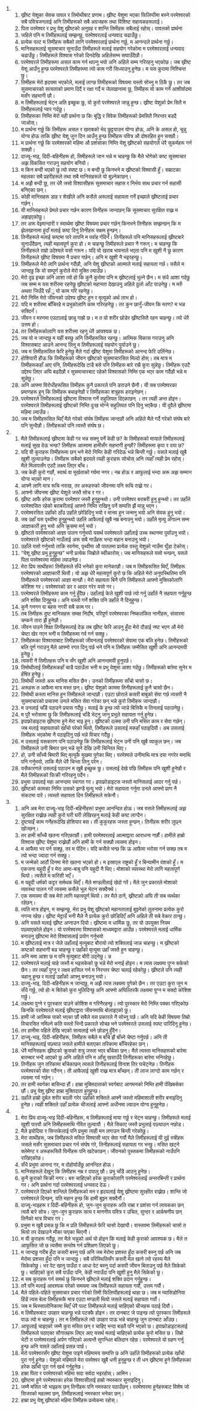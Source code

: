<ol>
  <li>
    <ol>
      <li>ख्रीष्ट येशूका सेवक पावल र तिमोथीबाट प्रणाम। ख्रीष्ट येशूमा भएका फिलिप्पीमा बस्ने परमेश्वरको  सबै पवित्रजनलाई अनि तिमीहरूको सबै अग्रजहरू तथा विशिष्ट सहायकहरूलाई।</li>
      <li>पिता परमेश्वर र प्रभु येशू ख्रीष्टको अनुग्रह र शान्ति तिमीहरू सबैलाई रहोस्। पावलको प्रार्थना</li>
      <li>जहिले पनि म तिमीहरूलाई सम्झन्छु, परमेश्वरलाई धन्यवाद चढाउँछु।</li>
      <li>प्रत्येक पल्ट म तिमीहरू सबैको लागि परमेश्वरलाई प्रार्थना गर्छु, म आनन्दले प्रार्थना गर्छु।</li>
      <li>मानिसहरूलाई सुसमाचार सुनाउँदा तिमीहरूले मलाई सहयोग गरेकोमा म परमेश्वरलाई धन्यवाद चढाउँछु। तिमीहरूले विश्वास गरेको दिनदेखि अहिलेसम्म सघाउँदैछौ।</li>
      <li>परमेश्वरले तिमीहरूमा असल काम गर्न थाल्नु भयो अनि अहिले सम्म गरिरहनु भएकोछ। जब ख्रीष्ट येशू आउँनु हुन्छ परमेश्वरले तिमीहरूमा त्यो काम गरी सिध्याउनु हुनेछ। म यस कुरामा निश्चिन्त छु।</li>
      <li>तिमीहरू मेरो हृदयमा भएकोले, मलाई लाग्छ तिमीहरूको विषयमा यस्तो सोच्नु म ठिकै छु। तर जब सुसमाचारको सत्यताको प्रमाण दिदैं र रक्षा गर्दै म जेलखानामा छु, तिमीहरू यो काम गर्ने आशीर्वादमा मसँग सहभागी छौ।</li>
      <li>म तिमीहरूलाई भेट्न अति इच्छुक छु, यो कुरो परमेश्वरले जान्नु हुन्छ। ख्रीष्ट येशूको प्रेम सितै म तिमीहरूलाई प्यार गर्दछु।</li>
      <li>तिमीहरूका निम्ति मेरो यही प्रार्थना छ किः बुद्धि र विवेक तिमीहरूको प्रेमसितै निरन्तर बडदै जाओस्।</li>
      <li>म प्रार्थना गर्छु कि तिमीहरू असल र खराबको भेद छुट्टयाउन योग्य होऊ, अनि के असल हो, चुन्नु योग्य होऊ ताकि ख्रीष्ट येशू जुन दिन आउँनु हुन्छ तिमीहरू पवित्र औ दोषरहित हुन सक्छौ।</li>
      <li>म प्रार्थना गर्छु कि परमेश्वरको महिमा औ प्रशंसाका निम्ति येशू ख्रीष्टको सहयोगले धेरै सुकर्महरू गर्न सक्छौ।</li>
      <li>दाज्यू-भाइ, दिदी-बहिनीहरू हो, तिमीहरूले जान भन्ने म चाहन्छु कि मैले भोगेको कष्ट सुसमाचार अझ विकसित गराउनु सहयोग बनियो।</li>
      <li>म किन बन्दी भएको छु त्यो स्पष्ट छ। म बन्दी छु किनभने म ख्रीष्टको विश्वासी हुँ। सम्राटका महलका सबै प्रहरीहरूले तथा सबै मानिसहरूले यो बुज्र्नेकाछन्।</li>
      <li>म अझै बन्दी छु, तर धेरै जसो विश्वासीहरू सुसमाचार सहास र निर्भय साथ प्रचार गर्न सहासी बनिएका छन्।</li>
      <li>कोही मानिसहरू डाह र शेखीले अनि कसैले अरूलाई सहायता गर्ने इच्छाले ख्रीष्टलाई प्रचार गर्छन्।</li>
      <li>यी मानिसहरूले प्रेमले प्रचार गर्छन कारण तिनीहरू जान्दछन् कि सुसमाचार सुरक्षित राख्न म अह्राइएकोछु।</li>
      <li>तर अरू वेइमान्दारी र स्वार्थमा ख्रीष्ट विषयमा प्रचार गर्छन् किनभने तिनीहरू सम्झन्छन् कि म झेलखानामा हुदाँ मलाई कष्ट दिनु तिनीहरू सक्षम हुन्छन्।</li>
      <li>तिनीहरूले मलाई कष्टमा पारे तापनि म पर्वाह र्गदिनँ। तिनीहरूले पनि मानिसहरूलाई ख्रीष्टबारे सुनाउँदैछन्, त्यही महत्वपूर्ण कुरा हो। म चाहन्छु तिमीहरूले प्रचार नै गरून्। म चाहन्छु कि तिनीहरूले राम्रो उदेश्यले  यसो गरून। यदि यो खराब भावनाले भएता पनि म खुशी नै छु कारण तिनीहरूले ख्रीष्ट विषयमा नै प्रचार गर्छन्। अनि म खुशी नै भइरहन्छु।</li>
      <li>तिमीहरूले मेरो लागि प्रार्थना गर्दैछौ, अनि येशू ख्रीष्टको आत्माले मलाई सहायता गर्छ। यसैले म जान्दछु कि यो सम्पूर्ण कुरोले मेरो मुक्ति ल्याउँछ।</li>
      <li>मेरो दृढ इच्छा अनि आशा त्यो हो कि कुनै कुरोमा पनि म ख्रीष्टलाई भुल्ने छैन। म संधै आशा गर्दछु जब सम्म म यस शरीरमा रहनेछु ख्रीष्टको महानता देखाउनु अहिले ठुलो आँट पाउनेछु। म मरुँ अथवा जिउँदै रहँु यो काम गरि रहनेछु।</li>
      <li>मेरो निम्ति मेरो जीवनको उदेश्य ख्रीष्ट हुन र मृत्युको अर्थ लाभ हो।</li>
      <li>यदि म शरीरमा बाँचिरहे म प्रभुकोलागि काम गरिरहनेछु। तर कुन छानुँ-जीवन कि मरण? म भन्न सक्दिनँ।</li>
      <li>जीवन र मरणमा एउटालाई छान्नु गाह्रो छ। म त यो शरीर छोडेर ख्रीष्टसितै रहन चाहन्छु। त्यो धेरै उत्तम हो।</li>
      <li>तर तिमीहरूकोलागि यस शरीरमा रहनु धेरै आवश्यक छ।</li>
      <li>जब यो म जान्दछु म यहीं बस्छु अनि तिमीहरूसित रहन्छु।  आत्मिक विकास गराउनु अनि विश्वासबाट आउने आनन्द लिनु म तिमीहरूलाई सहयोग पुर्याउने छु।</li>
      <li>जब म तिमीहरूसित फेरि हुनेछु मैले गर्दा ख्रीष्ट येशूमा तिमीहरूको आनन्द फेरि उर्लिनेछ।</li>
      <li>होशियारी हौऊ कि तिमीहरूको जीवन ख्रीष्टको सुसमाचारसित मिल्दो होस्। तब मात्र म तिमीहरूकहाँ आए पनि, तिमीहरूदेखि टाडै बसे पनि तिमीहरू बारे राम्रै कुरा सुन्नेछु। तिमीहरू एउटै उद्देश्य लिएर अघि बढदैछौ र सुसमाचारबाट रहेको विश्वासको निम्ति एक भएर काम गर्दैछौ भन्ने म सुन्नेछु।</li>
      <li>अनि आफ्ना विरोधीहरूसित तिमीहरू कुनै प्रकारले पनि डराउने छैनौ। यी सब परमेश्वरका प्रमाणहरू हुन् कि तिमीहरू बचाइनेछौ र तिमीहरूका शत्रुहरू हराइनेछन्।</li>
      <li>परमेश्वरले तिमीहरूलाई ख्रीष्टमा विश्वास गर्ने सहुलियत दिएकाछन् । तर त्यही अन्त होइन। परमेश्वरले तिमीहरूलाई ख्रीष्टको निम्ति दुःख भोग्ने सहुलियत पनि दिनु भएकैछ। यी दुवैले ख्रीष्टमा महिमा ल्याउँछ।</li>
      <li>जब म तिमीहरूसित थिएँ मैले गरेको संर्घष तिमीहरू जान्दछौ अनि अहिले मैले गर्दै गरेको संर्घष बारे पनि सुन्दैछौ। तिमीहरूको पनि त्यस्तै संर्घष छ।</li>
    </ol>
  </li>
  <li>
    <ol>
      <li>मैले तिमीहरूलाई ख्रीष्टमा केही गर भन्न सक्नु पर्ने केही छ? के तिमीहरूको मायाले तिमीहरूलाई मलाई सुख देऊ भन्छ? तिमीहरू आत्मामा हामीसँग सहभागी हुन्छौ? तिमीहरूमा कृपा र दया छ?</li>
      <li>यदि यी कुराहरू तिमीहरूमा छन् भने मेरो निम्ति केही गरिदेऊ भन्ने बिन्ती गर्छु। यसले मलाई खुबै खुशी तुल्याउनेछ।  तिमीहरू सबैको हृदयले त्यही कुराहरू सोचोस् अनि त्यहाँ त्यही प्रेम रहोस्। मैले मिलापसँग एउटै लक्ष्य लिएर बाँच।</li>
      <li>जब केही कुरो गर्छौ, स्वार्थ वा मूर्खताको गर्वमा नगर। नम्र होऊ र आफूलाई भन्दा अरू अझ सम्मान योग्य भएको मान।</li>
      <li>आफ्नै लागि मात्र रूचि नराख, तर अरूहरुको जीवनमा पनि रूचि राख्ने गर।</li>
      <li>आफ्नो जीवनमा ख्रीष्ट येशूले जस्तै सोच र गर।</li>
      <li>ख्रीष्ट आफै हरेक कुरामा परमेश्वर जस्तै हुनुहुन्थ्यो। उनी परमेश्वर बराबरी हुनु हुन्थ्यो। तर उहाँले परमेश्वसित रहेको बराबरीलाई आफ्नो निम्ति राखिनु पर्ने सम्पत्ति झैं मान्नु भएन।</li>
      <li>परमेश्वरसित उहाँको ठाँउ उहाँले छोडिदिनु भयो र मानव हुन जन्मनु भयो अनि सेवक हुनु भयो।</li>
      <li>जब उहाँ यस पृथ्वीमा हुनुहुन्थ्यो उहाँले आफैलाई खुबै नम्र बनाउनु भयो। उहाँले मृत्यु अँगाल्न सम्म आज्ञाकारी हुनु भयो अनि क्रूसमा मर्नु भयो।</li>
      <li>ख्रीष्टले परमेश्वरको आज्ञा पालन गर्नुभयो यसर्थ परमेश्वरले उहाँलाई उच्च स्थानमा पुर्याउनु भयो। परमेश्वरले ख्रीष्टको नाउँलाई अरू सबै नाउँहरू भन्दा महान बनाउनु भयो।</li>
      <li>उहाँले यसो गर्नुभयो ताकि स्वर्गमा, पृथ्वीमा औ पातलमा प्रत्येक वस्तु येशूको नाउँमा घुँडा टेकोस्।</li>
      <li>“येशू ख्रीष्ट प्रभु हुनुहुन्छ” भनी प्रत्येक जिब्रोले स्वीकारोस्। जब मानिसहरूले यसो भन्छन्, यसले पिता परमेश्वरमा महिमा ल्याउनेछ।</li>
      <li>मेरा प्रिय साथीहरू! तिमीहरूले सँधै भनेको कुरा मानेकाछौ। जब म तिमीहरूसित थिएँ, तिमीहरू परमेश्वरको आज्ञाकारी थियौ। यो अझ धेरै महत्वपूर्ण कुरो छ कि अहिले मेरो अनुपस्थितिमा पनि तिमीहरूले परमेश्वरको आज्ञा मान्छौ। मेरो सहायता बिनै पनि तिमीहरूले आफ्नो मुक्तिकोलागि कोशिश गर। परमेश्वरको डर र आदर गरेर यसो गर।</li>
      <li>परमेश्वरले तिमीहरूमा काम गर्नु हुँदैछ। उहाँलाई केले खुशी पार्छ त्यो गर्नु उहाँले नै सहयता गर्नुहुन्छ अनि शक्ति दिनुहुन्छ। अनि यस्तो गर्ने शक्ति पनि उहाँले नै दिनुहुन्छ।</li>
      <li>कुनै गनगन वा बहस नगरी सबै काम गर।</li>
      <li>तब तिमीहरू दुष्ट मानिसहरू समक्ष निर्दोष, परिपूर्ण परमेश्वरका निष्कलंकित नानीहरू, संसारमा चम्कने तारा झैं हुनेछौ।</li>
      <li>जीवन पाउने शिक्षा  तिनीहरूलाई देऊ तब ख्रीष्ट फेरि आउनु हुँदा मेरो दौडाई नष्ट भएन औ मेरो चेष्टा खेर गएन भनी म तिमीहरूमा गर्व गर्न सक्छु।</li>
      <li>तिमीहरूका विश्वासाबाट तिमीहरूको जीवनलाई परमेश्वरको सेवामा एक बलि हुनेछ। तिमीहरूको बलि पूर्ण गराउनु मैले आफ्नो रगत दिनु पर्छ भने पनि म तिमीहरू जम्मैसित खुशी अनि आनन्दमयी हुनेछु।</li>
      <li>त्यसरी नै तिमीतहरू पनि म सँग खुशी अनि आनन्दमयी हुनुपर्छ।</li>
      <li>तिमोथीलाई तिमीहरूकहाँ चाडै पठाउँला भनी म प्रभु येशूमा आशा गर्दछु। तिमीहरूको बारेमा सुनेर म र्हषित हुनेछु।</li>
      <li>तिमोथी जस्तो  अरू मानिस मसित छैन। उनको तिमीहरूमा साँचो चासो छ।</li>
      <li>अरूहरू त आफैमा मात्र मस्त छन्। ख्रीष्ट येशूको काममा तिनीहरूलाई कुनै चासो छैन।</li>
      <li>तिमोथी कस्ता मानिस हुन तिमीहरूले जान्दछौ। एउटा छोराले कसरी बाबुको सेवा गर्छ त्यसरी नै सुसमाचारको प्रचारमा उनले मसित सेवा गरेका छन् भन्ने कुरो तिमीहरू जान्दछौ।</li>
      <li>म उनलाई चाँडै पठाउने प्रयास गर्दैछु। मलाई के हुन्छ त्यो जान्ने बित्तिकै म तिनलाई पठाउनेछु।</li>
      <li>म पुरै भरोसामा छु कि तिमीहरूलाई चाँडै भेट्नु जानु प्रभुले सहायता गर्नु हुनेछ।</li>
      <li>इपाफ्रोडाइटस ख्रीष्टमा हुने मेरा भाइ हुन्। ख्रीष्टको दलमा उनी पनि मसित काम र सेवा गर्छन्। जब मलाई सहायताको खाँचो परेको थियो, तिमीहरूले उसलाई मकहाँ पठाइदियौ। अब उसलाई तिमीहरू भएकोमा नै पठाइदिनु पर्छ भन्ने विचार गर्दैछु।</li>
      <li>म उसलाई यसकारण पनि पठाउनेछु कि तिमीहरूलाई भेट्न उनी पनि खुबै व्याकुल छन्। जब तिमीहरूले उनी बिमार छन् भन्ने सुने देखि उनी चिन्तित थिए।</li>
      <li>हो, उनी साँच्चै बिमारी थिए मृत्युकै मुखमा पुगेका थिए। परमेश्वले उनीमाथि मात्र दया नगरेर ममाथि पनि गर्नुभयो, ताकि मैले धेरै चिन्ता लिनु परेन।</li>
      <li>यसैकारणले उसलाई पठाउन म खुबै इच्छुक छु। उसलाई देखे पछि तिमीहरू पनि खुशी हुनेछौ र मैले तिमीहरूको फिक्री गरिरहनु पर्दैन।</li>
      <li>प्रभुमा उसलाई महा आनन्दमा स्वागत गर। इपाफ्रोडाइटस जस्तो मानिसलाई आदर गर्नु पर्छ।</li>
      <li>ख्रीष्टको कामका निम्ति उसको झण्डै मृत्यु भयो। मेरो सहायता गर्नुमा उनले आफ्नो प्राण नै संकटमा पारे। त्यस्तो सहायता दिन तिमीहरूले सकेनौ।</li>
    </ol>
  </li>
  <li>
    <ol>
      <li>अनि अब मेरा दाज्यू-भाइ दिदी-बहिनीहरू! प्रभुमा आनन्दित होऊ। जब यसले तिमीहरूलाई अझ सुरक्षित राख्नेछ त्यही कुरो घरी घरी लेखिरहनु मलाई केही कष्ट लाग्दैन।</li>
      <li>दुष्ट्याइँ काम गर्नेहरूदेखि होशियार बस। ती कुकुरहरू जस्ता हुन्छन्। तिनीहरू शरीर लुछ्न खोज्छन्।</li>
      <li>तर हामी साँच्चै खतना गरिएकाछौं। हामी परमेश्वरलाई आत्माद्वारा आराधना गर्छौं। हामीले हाम्रो विश्वास ख्रीष्ट येशूमा राख्नेछौं अनि हामी के गर्न सक्छौ त्यसमा होइन।</li>
      <li>म आफैमा भर पर्न सक्छु, तर म र्पदिन। यदि कसैले भन्छ कि ऊ आफैमा भरोसा गर्न सक्छ तब म त्यो भन्दा ज्यादा गर्न सक्छु।</li>
      <li>म जन्मेको आठौं दिनमा मेरो खतना भएको हो। म इस्राएल राष्ट्रको हुँ र बिन्यामीन वंशको हुँ। म एकजना यहूदी हुँ र मेरा आमा-बाबु पनि यहूदी नै थिए। मोशाको व्यवस्था मेरो लागि महत्वपूर्ण थियो। त्यसैले म फरिसी भएँ।</li>
      <li>म यहूदी धर्मको कट्टर सर्मथक थिएँ। मैले मण्डलीलाई खेदो गरें। मैले जुन प्रकारले मोशाको व्यवस्था पालन गरें त्यसमा कसैले भूल भेटन सक्दैनथे।</li>
      <li>एक समयमा यी सब मेरो लागि महत्वपूर्ण थियो। तर मैले ठानें, ख्रीष्टको अघि ती सब व्यर्थका रहेछन्।</li>
      <li>त्यति मात्र होइन, म सम्झन्छु, मेरा  प्रभु येशू ख्रीष्टको महानतालाई बुझ्नेको तुलनामा प्रत्येक कुरो नगन्य रहेछ। ख्रीष्ट भेट्टाउँ भनी मैले नै प्रत्येक कुरो छोडिदिएँ अनि अहिले ती सबे वेकार ठान्छु।</li>
      <li>अनि यसले मलाई ख्रीष्ट अप्नाउन दियो। ख्रीष्टमा म धार्मिक छु, तर यो उपयुक्त नियम पछ्याएकोले होइन। यो परमेश्वरमा विश्वासको माध्यमद्वारा आउँछ। परमेश्वरले मलाई धार्मिक बनाउनु ख्रीष्टमा मेरो विश्वासलाई प्रयोग गर्नुभयो</li>
      <li>म ख्रीष्टलाई मात्र र जेले उहाँलाई मृत्युबाट बौरायो त्यो शक्तिलाई जान्न चाहन्छु। म ख्रीष्टको कष्टको सहभागी बन्न चाहन्छु र उहाँको मृत्युमा उहाँ जस्तै हुन चाहन्छु।</li>
      <li>अनि ममा आशा छ म पनि मृत्युबाट बौरी उठ्नेछु।    न्न</li>
      <li>परमेश्वरले मलाई चाहे जस्तै म भइसकेको छु भन्ने मेरो भनाई होइन। म त्यस लक्ष्यमा पुग्न सकेको छैन। तर त्यहाँ पुग्नु र लक्ष्य हासिल गर्न म निरन्तर चेष्टा चलाई रहेकोछु। ख्रीष्टले पनि त्यही चहानु हुन्छ र मलाई उहाँको आफ्नु बनाउनु भयो।</li>
      <li>दाज्यु-भाइ, दिदी-बहिनीहरू म जान्दछु, म अझै त्यस लक्ष्यमा पुगेको छैन। तर एउटा कुरा जुन म सँधै गर्छु, त्यो होः म बितेको कुरा भुलिदिन्छु अनि आफ्नो अघिल्तिरकै लक्ष्यमा पुग्न म सक्दो कोशिश गर्छु।</li>
      <li>लक्ष्यमा पुग्ने र पुरस्कार पाउने कोशिश म गरिनैरहन्छु। त्यो पुरस्कार मेरो निम्ति पक्का गरिएकोछ किनकि परमेश्वरले मलाई ख्रीष्टद्वारा जीवनमाथि बोलाइएको छु।</li>
      <li>हामी जो आत्मिक पाको भएका छौं सबैले यस प्रकारले नै सोच्नु पर्छ। अनि यदि केही विषयमा तिम्रो विचारसित नमिल्ने कति यस्तो भिन्दै प्रकारले सोच्छ भने परमेश्वरले उसलाई स्पष्ट पारिदिनु हुनेछ।</li>
      <li>तर हामीमा पहिले देखि भएको सत्यलाई भने छोडनु हुँदैन।</li>
      <li>दाज्यू-भाइ, दिदी-बहिनीहरू, तिमीहरू सबैले म बाँचे झैं बाँच्ने चेष्टा गर्नुपर्छ। अनि ती मानिसहरूलाई पछ्याउ जसले हामीले बताएका तरिकामा बाँचिरहेका छन्।</li>
      <li>धेरै मानिसहरू ख्रीष्टको क्रूसको शत्रु जस्ता भएर बाँचेका छन्। मैले त्यस्ता मानिसहरूको बारेमा बारम्बार भन्दै आएको छु अनि अहिले पनि म आँसु खसाउँदै तिनीहरूका बारेमा भनिरहेछु।</li>
      <li>तिनीहरू जुन तरिकामा बाँचेकाछन् त्यसले तिनीहरूलाई विनाश तिर घचेट्नेछ। तिनीहरू परमेश्वरको सेवा गर्दैनन्। ती आफैलाई खुशी राख्न मात्र बाँच्छन्। ती लाज लाग्दो काम गर्छन् र त्यसमा गर्व गर्छन्।</li>
      <li>तर हामी स्वर्गका बासिन्दा हौं। हाम्रा मुक्तिदाताको स्वर्गबाट आगमनको निम्ति हामी र्पखिबसेका  छौं। प्रभु येशू ख्रीष्ट हाम्रा मुक्तिदाता हुनुहुन्छ।</li>
      <li>उहाँले हाम्रो दुर्बल शरीर बदली गरेर उहाँको शक्तिले आफ्नै जस्तो महिमाशाली शरीर बनाइदिनु हुनेछ। त्यही शक्तिले उहाँ प्रत्येक चीजलाई आफ्नो अधीनमा ल्याउन योग्य हुनुहुनेछ।</li>
    </ol>
  </li>
  <li>
    <ol>
      <li>मेरा प्रिय दाज्यू-भाइ दिदी-बहिनीहरू, म तिमीहरूलाई माया गर्छु र भेट्न चाहन्छु। तिमीहरूले मलाई खुशी पारयौ अनि तिमीहरूमाथि र्गवित तुल्यायौ । मैले सिकाए जस्तै प्रभुलाई पछ्याउन नछोड।</li>
      <li>मैले इयोदिया र सिन्तकेलाई पनि प्रभुमा त्यही मन लगाउन बिन्ती गरेकोछु।</li>
      <li>मेरा साथीहरू, जब तिमीहरूले मसित विश्वासी भएर सेवा गर्यौ मैले तिमीहरूलाई यी दुई स्त्रीहरू जसले मसँग सुसमाचार प्रचार गर्न संर्घष गरे, तिनीहरूलाई सहायता गर भन्छु। मसित खट्ने क्लेमेण्ट र अरूहरूसितै यिनीहरू पनि खटेकाछन्। जीवनको पुस्तकमा तिमीहरूको नाउँपनि राखिएकोछ।</li>
      <li>सँधै प्रभुमा आनन्द गर, म दोहोर्याउँछु आनन्दित होऊ।</li>
      <li>मानिसहरूले देखुन् कि तिमीहरू नम्र र दयालु छौ। प्रभु चाँडै आउनु हुनेछ।</li>
      <li>कुनै कुराको फिक्री नगर। बरु चाहिएको हरेक कुराकोलागि परमेश्वरलाई अन्तरबिन्ती र प्रार्थना गर। अनि प्रार्थना गर्दा परमेश्वरलाई धन्यवाद देऊ।</li>
      <li>परमेश्वरले दिएको शान्तिले तिमीहरूको मन र हृदयलाई येशू ख्रीष्टमा सुरक्षीत राख्नेछ। शान्ति जो परमेश्वरले दिन्छन्,  यति महान हुन्छ कि हामी बुझ्न सक्दैनौं।</li>
      <li>दाज्यू-भाइहरू र दिदी-बहिनीहरू हो, जुन-जुन कुराहरू अति राम्रा र प्रशंसा गर्न लायकका छन् त्यसै बारे सोच। जुन-जुन कुराहरू सत्य र माननीय पवित्र र उचित, सुन्दर र आर्कषणीय छन् तिनैको मात्र विचार गर।</li>
      <li>प्रभुमा म खुबै प्रसन्न छु कि म प्रति तिमीहरूले फेरि चासो देखायौ। वास्तवमा तिमीहरूको चासो त थियो तर देखाउने मौका पाएका थिएनौ।</li>
      <li>म यी कुराहरू गर्दैछु, तर मैले भन्नुको अर्थ यो होइन कि मलाई केही कुराको आवश्यक छ। मैले त आफूसित जो छ त्यसैमा सन्तोष गर्न प्रशिक्षण लिएको छु।</li>
      <li>म जान्दछु गरीब हुँदा कसरी बस्नु पर्छ अनि जब मेरोमा प्रशस्त हुँदा कसरी बस्नु पर्छ अनि जब मेरोमा प्रशस्त हुँदा पनि म जान्दछु। सबै परिस्थितिसँग कसरी मेल खाने त्यो रहस्य मैले सिकेकोछु। भर पेट खानु पाउँदा र आधा पेट बस्नु पर्दा कसरी जीवन बिताउनु पर्छ मैले सिकेको छु। चाहिएको कुरा सबै पाउँदा पनि, केही नपाउँदा पनि खुशी हुनु मैले सिकेको छु।</li>
      <li>म सब कुराहरू गर्न समर्थ छु किनभने ख्रीष्टले मलाई शक्ति प्रदान गर्नुहुन्छ।</li>
      <li>तरै पनि मलाई आवश्यक परेको समयमा जब तिमीहरूले सहायता गर्यौ, उत्तम गर्यौ।</li>
      <li>मैले पहिले-पहिले सुसमाचार प्रचार गरेको तिमी फिलिप्पीहरूलाई थाहा छ। जब म म्यासिडोनिया हिंडें त्यस बेला तिमीहरूकै मात्र एउटा मण्डली थियो जसले मलाई सहायता गर्यो।</li>
      <li>जब म थिस्सालोनिकामा थिएँ धेरै पल्ट तिमीहरूले मलाई चाहिएको  चीजहरू पठाई दियौ।</li>
      <li>म तिमीहरूबाट उपहार चाहन्छु भन्ने पटक्कै होइन। तर दानबाट जे पाइन्छ त्यो पुरस्कार तिमीहरूले पाऊ त्यो म चाहन्छु। तर म तिमीहरूले त्यो उपहार पाऊ भन्ने चाहन्छु जुन दानबाट आँउछ।</li>
      <li>आफूलाई चाइएको जम्मै कुरा मसित छन् र चाहिए भन्दा बडतै पनि भएको छ। इपाफ्रोडाइटसलाई तिमीहरूले पठाएका सौगातहरू लिएर आए यसर्थ मलाई चाहिएको प्रत्येक कुरो मसित छ। तिम्रो भेटी त परमेश्वरलाई अर्पण गरिएको अत्यन्तै सुगन्धित बलिदान रहेछ। परमेश्वरले यो ग्रहण गर्नु हुन्छ अनि यसले उहाँलाई प्रसन्न पार्छ।</li>
      <li>मेरो परमेश्वरसँग ख्रीष्ट येशूमा पाइने महिमामय सम्पत्ति छ अनि उहाँले तिमीहरूको प्रत्येक खाँचो पुरा गर्नु हुनेछ। येशूको महिमाले मेरा परमेश्वर खुबै धनी हुनुहुन्छ र ती धन ख्रीष्टमा हुने तिमीहरूका हरेक खाँचो पूरा गर्न खर्च गर्नुहुनेछ।</li>
      <li>हाम्रा पिता र परमेश्वरको महिमा सदा सर्वदा भइरहोस्। आमिन।</li>
      <li>ख्रीष्टमा हुने परमेश्वरका हरेक विश्वासीलाई हाम्रो नमस्कार सुनाइदिनु।</li>
      <li>जम्मै मसित जो भाइहरू छन् तिनीहरू पनि नमस्कार पठाउँछन्। परमेश्वरमा हुनेहरूबाट विशेष जो सिजरको महलमा छन्, तिमीहरूलाई नमस्कार भनेका छन्।</li>
      <li>हाम्रा प्रभु येशू ख्रीष्टको महिमा तिमीहरू प्रत्येकमा रहोस्।</li>
    </ol>
  </li>
</ol>